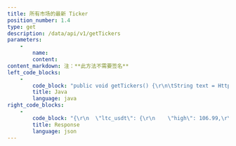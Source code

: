 ```yaml
---
title: 所有市场的最新 Ticker
position_number: 1.4
type: get
description: /data/api/v1/getTickers
parameters:
    -
        name:
        content:
content_markdown: 注：**此方法不需要签名**
left_code_blocks:
    -
        code_block: "public void getTickers() {\r\n\tString text = HttpUtil.get(URL + \"/data/api/v1/getTickers\");\r\n\tSystem.out.println(text);\r\n}"
        title: Java
        language: java
right_code_blocks:
    -
        code_block: "{\r\n  \"ltc_usdt\": {\r\n    \"high\": 106.99,\r\n    \"moneyVol\": 1589953.528784,\r\n    \"rate\": 4.3400,\r\n    \"low\": 97.51,\r\n    \"price\": 105.52,\r\n    \"ask\": 105.61,\r\n    \"bid\": 105.46,\r\n    \"coinVol\": 15507.7052\r\n  },\r\n  \"btc_usdt\": {\r\n    \"high\": 11776.93,\r\n    \"moneyVol\": 33765013.61761934,\r\n    \"rate\": 1.3900,                 \r\n    \"low\": 11012.17,\r\n    \"price\": 11609.92,\r\n    \"ask\": 11618.25,\r\n    \"bid\": 11604.08,\r\n    \"coinVol\": 2944.208780\r\n  }\r\n  ...\r\n}\r\n"
        title: Response
        language: json
---
```

